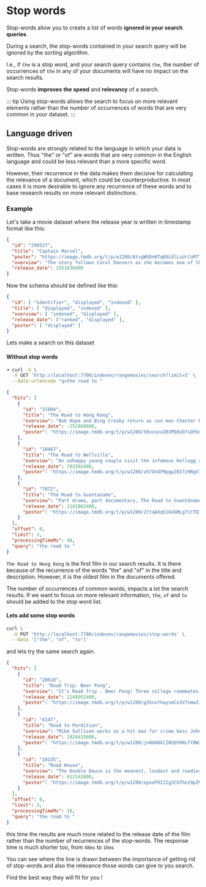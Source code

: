 # Stop words

Stop-words allow you to create a list of words **ignored in your search queries**.

During a search, the stop-words contained in your search query will be ignored by the sorting algorithm.

I.e., if `the` is a stop word, and your search query contains `the`, the number of occurrences of `the` in any of your documents will have no impact on the search results.

Stop-words **improves** **the speed** and **relevancy** of a search.

::: tip
Using stop-words allows the search to focus on more relevant elements rather than the number of occurrences of words that are very common in your dataset.
:::

## Language driven

Stop-words are strongly related to the language in which your data is written. Thus "the" or "of" are words that are very common in the English language and could be less relevant than a more specific word.

However, their recurrence in the data makes them decisive for calculating the relevance of a document, which could be counterproductive. In most cases it is more desirable to ignore any recurrence of these words and to base research results on more relevant distinctions.

### Example

Let's take a movie dataset where the release year is written in timestamp format like this:

```json
{
  "id": "299537",
  "title": "Captain Marvel",
  "poster": "https://image.tmdb.org/t/p/w1280/AtsgWhDnHTq68L0lLsUrCnM7TjG.jpg",
  "overview": "The story follows Carol Danvers as she becomes one of the universe’s most powerful heroes when Earth is caught in the middle of a galactic war between two alien races. Set in the 1990s, Captain Marvel is an all-new adventure from a previously unseen period in the history of the Marvel Cinematic Universe.",
  "release_date": 1551830400
}
```

Now the schema should be defined like this:

```json
{
  "id": [ "identifier", "displayed", "indexed" ],
  "title": [ "displayed", "indexed" ],
  "overview": [ "indexed", "displayed" ],
  "release_date": ["ranked", "displayed" ],
  "poster": [ "displayed" ]
}
```

Lets make a search on this dataset

#### Without stop words

```bash
➜ curl -G \
  -X GET 'http://localhost:7700/indexes/rangemovies/search?limit=3' \
  --data-urlencode "q=the road to "
```

```json
{
  "hits": [
    {
      "id": "31804",
      "title": "The Road to Hong Kong",
      "overview": "Bob Hope and Bing Crosby return as con men Chester Babcock and Harry Turner, in the last of their road movies. When Chester accidentally memorizes and destroys the only copy of a secret Russian formula for a new and improved rocket fuel, they are thrust into international intrigue, trying to stay alive while keeping the formula out of enemy hands.",
      "release_date": -252460800,
      "poster": "https://image.tmdb.org/t/p/w1280/50vcozuZ03PD8xD7sQfUqca3UvE.jpg"
    },
    {
      "id": "10467",
      "title": "The Road to Wellville",
      "overview": "An unhappy young couple visit the infamous Kellogg spa in Battle Creek, Michigan while a young hustler tries get into the breakfast-cereal business and compete against John Kellogg's corn flakes.",
      "release_date": 783302400,
      "poster": "https://image.tmdb.org/t/p/w1280/zh7OVdFMpqpZ027z9RgVIwzxYjZ.jpg"
    },
    {
      "id": "7872",
      "title": "The Road to Guantanamo",
      "overview": "Part drama, part documentary, The Road to Guantánamo focuses on the Tipton Three, a trio of British Muslims who were held in Guantanamo Bay for two years until they were released without charge.",
      "release_date": 1141862400,
      "poster": "https://image.tmdb.org/t/p/w1280/2ttqAXqS1kUGMLg7itTQ1jVCU6M.jpg"
    }
  ],
  "offset": 0,
  "limit": 3,
  "processingTimeMs": 48,
  "query": "the road to "
}
```

`The Road to Hong Kong` is the first film in our search results. It is there because of the recurrence of the words "the" and "of" in the title and description. However, it is the oldest film in the documents offered.

The number of occurrences of common words, impacts a lot the search results. If we want to focus on more relevant information, `the`, `of` and `to` should be added to the stop word list.
#### Lets add some stop words

```bash
curl \
  -X PUT 'http://localhost:7700/indexes/rangemovies/stop-words' \
  --data '["the", "of", "to"]'
```

and lets try the same search again.

```json
{
  "hits": [
    {
      "id": "20618",
      "title": "Road Trip: Beer Pong",
      "overview": "It’s Road Trip - Beer Pong! Three college roommates are on the ride of their lives when they drop everything to join a bus full of sexy, scantily clad models to compete in the ultimate sport competition: the National Beer Pong Tournament.",
      "release_date": 1249952400,
      "poster": "https://image.tmdb.org/t/p/w1280/g3SnxYhaysmCn3V7nmwI3ZvRLth.jpg"
    },
    {
      "id": "4147",
      "title": "Road to Perdition",
      "overview": "Mike Sullivan works as a hit man for crime boss John Rooney. Sullivan views Rooney as a father figure, however after his son is witness to a killing, Mike Sullivan finds himself on the run in attempt to save the life of his son and at the same time looking for revenge on those who wronged him.",
      "release_date": 1026435600,
      "poster": "https://image.tmdb.org/t/p/w1280/jn0GH8klINSQtRNifY8W2Kv4ajl.jpg"
    },
    {
      "id": "10135",
      "title": "Road House",
      "overview": "The Double Deuce is the meanest, loudest and rowdiest bar south of the Mason-Dixon Line, and Dalton (Patrick Swayze) has been hired to clean it up. He might not look like much, but the Ph.D.-educated bouncer proves he's more than capable -- busting the heads of troublemakers and turning the roadhouse into a jumping hot-spot. But Dalton's romance with the gorgeous Dr. Clay (Kelly Lynch) puts him on the bad side of cutthroat local big shot Brad Wesley (Ben Gazzara).",
      "release_date": 611542800,
      "poster": "https://image.tmdb.org/t/p/w1280/epxeFRI1Ig3CU7hnz9pZVkarfOz.jpg"
    }
  ],
  "offset": 0,
  "limit": 3,
  "processingTimeMs": 16,
  "query": "the road to "
}
```

this time the results are much more related to the release date
of the film rather than the number of recurrences of the stop-words. The response time is much shorter too, from `48ms` to `16ms`

You can see where the line is drawn between the importance of getting rid of stop-words and also the relevance those words can give to you search.

Find the best way they will fit for you !
